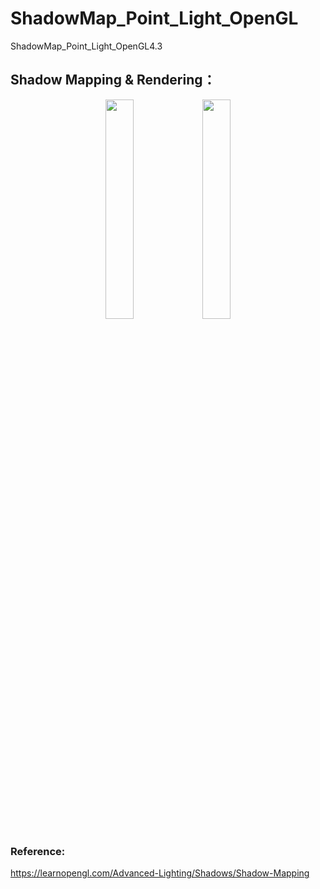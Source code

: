 # ShadowMap_Point_Light_OpenGL
ShadowMap_Point_Light_OpenGL4.3
## Shadow Mapping & Rendering：
<center class="half">
<img src="http://ota0mocmv.bkt.clouddn.com/shadowMap.png" width="30%" height="30%" />
<img src="http://ota0mocmv.bkt.clouddn.com/shadow_normal.png" width="30%" height="30%" />
</center>

### Reference:
https://learnopengl.com/Advanced-Lighting/Shadows/Shadow-Mapping
